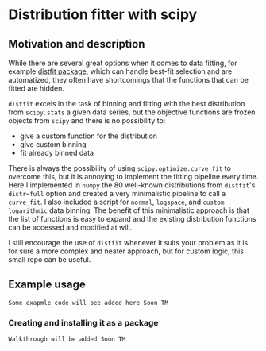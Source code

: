 # Distribution fitter with scipy

## Motivation and description

While there are several great options when it comes to data fitting, for example [distfit package](https://erdogant.github.io/distfit/pages/html/index.html), which can handle best-fit selection and are automatized, they often have shortcomings that the functions that can be fitted are hidden.

`distfit` excels in the task of binning and fitting with the best distribution from `scipy.stats` a given data series, but the objective functions are frozen objects from `scipy` and there is no possibility to:
- give a custom function for the distribution
- give custom binning
- fit already binned data

There is always the possibility of using `scipy.optimize.curve_fit` to overcome this, but it is annoying to implement the fitting pipeline every time. Here I implemented in `numpy` the 80 well-known distributions from `distfit`'s `distr=full` option and created a very minimalistic pipeline to call a `curve_fit`. I also included a script for `normal`, `logspace`, and `custom logarithmic` data binning. The benefit of this minimalistic approach is that the list of functions is easy to expand and the existing distribution functions can be accessed and modified at will.

I still encourage the use of `distfit` whenever it suits your problem as it is for sure a more complex and neater approach, but for custom logic, this small repo can be useful.

## Example usage

```
Some exapmle code will bee added here Soon TM
```

### Creating and installing it as a package

```
Walkthrough will be added Soon TM
```
